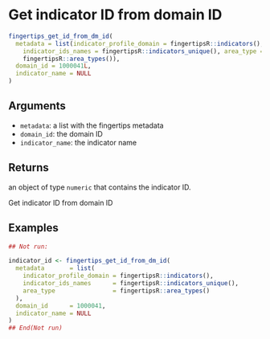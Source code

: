 # Get indicator ID from domain ID

```r
fingertips_get_id_from_dm_id(
  metadata = list(indicator_profile_domain = fingertipsR::indicators(),
    indicator_ids_names = fingertipsR::indicators_unique(), area_type =
    fingertipsR::area_types()),
  domain_id = 1000041L,
  indicator_name = NULL
)
```

## Arguments

- `metadata`: a list with the fingertips metadata
- `domain_id`: the domain ID
- `indicator_name`: the indicator name

## Returns

an object of type `numeric` that contains the indicator ID.

Get indicator ID from domain ID

## Examples

```r
## Not run:

indicator_id <- fingertips_get_id_from_dm_id(
  metadata       = list(
    indicator_profile_domain = fingertipsR::indicators(),
    indicator_ids_names      = fingertipsR::indicators_unique(),
    area_type                = fingertipsR::area_types()
  ),
  domain_id      = 1000041,
  indicator_name = NULL
)
## End(Not run)
```
